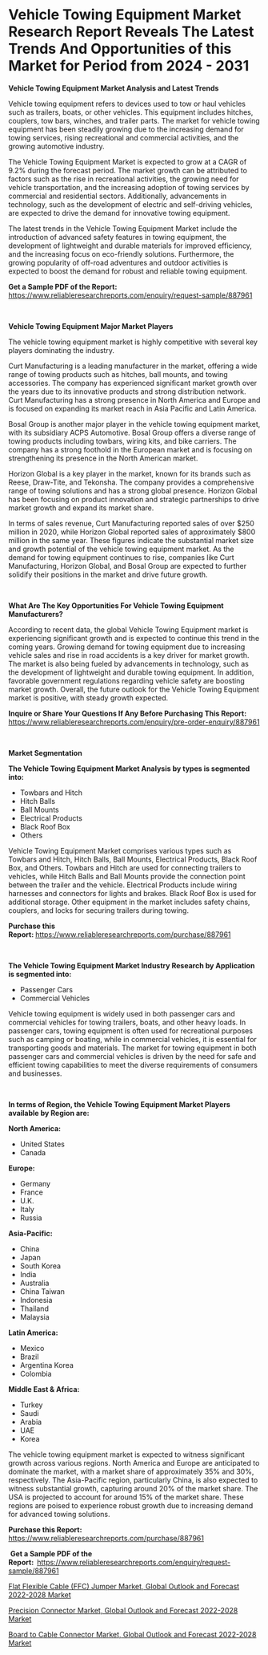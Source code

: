 <p><h1>Vehicle Towing Equipment Market Research Report Reveals The Latest Trends And Opportunities of this Market for Period from 2024 - 2031</h1></p><p><strong>Vehicle Towing Equipment Market Analysis and Latest Trends</strong></p>
<p><p>Vehicle towing equipment refers to devices used to tow or haul vehicles such as trailers, boats, or other vehicles. This equipment includes hitches, couplers, tow bars, winches, and trailer parts. The market for vehicle towing equipment has been steadily growing due to the increasing demand for towing services, rising recreational and commercial activities, and the growing automotive industry.</p><p>The Vehicle Towing Equipment Market is expected to grow at a CAGR of 9.2% during the forecast period. The market growth can be attributed to factors such as the rise in recreational activities, the growing need for vehicle transportation, and the increasing adoption of towing services by commercial and residential sectors. Additionally, advancements in technology, such as the development of electric and self-driving vehicles, are expected to drive the demand for innovative towing equipment.</p><p>The latest trends in the Vehicle Towing Equipment Market include the introduction of advanced safety features in towing equipment, the development of lightweight and durable materials for improved efficiency, and the increasing focus on eco-friendly solutions. Furthermore, the growing popularity of off-road adventures and outdoor activities is expected to boost the demand for robust and reliable towing equipment.</p></p>
<p><strong>Get a Sample PDF of the Report:&nbsp;</strong> <a href="https://www.reliableresearchreports.com/enquiry/request-sample/887961">https://www.reliableresearchreports.com/enquiry/request-sample/887961</a></p>
<p>&nbsp;</p>
<p><strong>Vehicle Towing Equipment Major Market Players</strong></p>
<p><p>The vehicle towing equipment market is highly competitive with several key players dominating the industry. </p><p>Curt Manufacturing is a leading manufacturer in the market, offering a wide range of towing products such as hitches, ball mounts, and towing accessories. The company has experienced significant market growth over the years due to its innovative products and strong distribution network. Curt Manufacturing has a strong presence in North America and Europe and is focused on expanding its market reach in Asia Pacific and Latin America.</p><p>Bosal Group is another major player in the vehicle towing equipment market, with its subsidiary ACPS Automotive. Bosal Group offers a diverse range of towing products including towbars, wiring kits, and bike carriers. The company has a strong foothold in the European market and is focusing on strengthening its presence in the North American market.</p><p>Horizon Global is a key player in the market, known for its brands such as Reese, Draw-Tite, and Tekonsha. The company provides a comprehensive range of towing solutions and has a strong global presence. Horizon Global has been focusing on product innovation and strategic partnerships to drive market growth and expand its market share.</p><p>In terms of sales revenue, Curt Manufacturing reported sales of over $250 million in 2020, while Horizon Global reported sales of approximately $800 million in the same year. These figures indicate the substantial market size and growth potential of the vehicle towing equipment market. As the demand for towing equipment continues to rise, companies like Curt Manufacturing, Horizon Global, and Bosal Group are expected to further solidify their positions in the market and drive future growth.</p></p>
<p>&nbsp;</p>
<p><strong>What Are The Key Opportunities For Vehicle Towing Equipment Manufacturers?</strong></p>
<p><p>According to recent data, the global Vehicle Towing Equipment market is experiencing significant growth and is expected to continue this trend in the coming years. Growing demand for towing equipment due to increasing vehicle sales and rise in road accidents is a key driver for market growth. The market is also being fueled by advancements in technology, such as the development of lightweight and durable towing equipment. In addition, favorable government regulations regarding vehicle safety are boosting market growth. Overall, the future outlook for the Vehicle Towing Equipment market is positive, with steady growth expected.</p></p>
<p><strong>Inquire or Share Your Questions If Any Before Purchasing This Report:</strong> <a href="https://www.reliableresearchreports.com/enquiry/pre-order-enquiry/887961">https://www.reliableresearchreports.com/enquiry/pre-order-enquiry/887961</a></p>
<p>&nbsp;</p>
<p><strong>Market Segmentation</strong></p>
<p><strong>The Vehicle Towing Equipment Market Analysis by types is segmented into:</strong></p>
<p><ul><li>Towbars and Hitch</li><li>Hitch Balls</li><li>Ball Mounts</li><li>Electrical Products</li><li>Black Roof Box</li><li>Others</li></ul></p>
<p><p>Vehicle Towing Equipment Market comprises various types such as Towbars and Hitch, Hitch Balls, Ball Mounts, Electrical Products, Black Roof Box, and Others. Towbars and Hitch are used for connecting trailers to vehicles, while Hitch Balls and Ball Mounts provide the connection point between the trailer and the vehicle. Electrical Products include wiring harnesses and connectors for lights and brakes. Black Roof Box is used for additional storage. Other equipment in the market includes safety chains, couplers, and locks for securing trailers during towing.</p></p>
<p><strong>Purchase this Report:&nbsp;</strong><a href="https://www.reliableresearchreports.com/purchase/887961">https://www.reliableresearchreports.com/purchase/887961</a></p>
<p>&nbsp;</p>
<p><strong>The Vehicle Towing Equipment Market Industry Research by Application is segmented into:</strong></p>
<p><ul><li>Passenger Cars</li><li>Commercial Vehicles</li></ul></p>
<p><p>Vehicle towing equipment is widely used in both passenger cars and commercial vehicles for towing trailers, boats, and other heavy loads. In passenger cars, towing equipment is often used for recreational purposes such as camping or boating, while in commercial vehicles, it is essential for transporting goods and materials. The market for towing equipment in both passenger cars and commercial vehicles is driven by the need for safe and efficient towing capabilities to meet the diverse requirements of consumers and businesses.</p></p>
<p>&nbsp;</p>
<p><strong>In terms of Region, the Vehicle Towing Equipment Market Players available by Region are:</strong></p>
<p>
    <p> <strong> North America: </strong>
        <ul>
            <li>United States</li>
            <li>Canada</li>
        </ul>
        </p> 
    <p> <strong> Europe: </strong>
        <ul>
            <li>Germany</li>
            <li>France</li>
            <li>U.K.</li>
            <li>Italy</li>
            <li>Russia</li>
        </ul>
        </p> 
    <p> <strong> Asia-Pacific: </strong>
        <ul>
            <li>China</li>
            <li>Japan</li>
            <li>South Korea</li>
            <li>India</li>
            <li>Australia</li>
            <li>China Taiwan</li>
            <li>Indonesia</li>
            <li>Thailand</li>
            <li>Malaysia</li>
        </ul>
        </p> 
    <p> <strong> Latin America: </strong>
        <ul>
            <li>Mexico</li>
            <li>Brazil</li>
            <li>Argentina Korea</li>
            <li>Colombia</li>
        </ul>
        </p> 
    <p> <strong> Middle East & Africa: </strong>
        <ul>
            <li>Turkey</li>
            <li>Saudi</li>
            <li>Arabia</li>
            <li>UAE</li>
            <li>Korea</li>
        </ul>
    </p>
    </p>
<p><p>The vehicle towing equipment market is expected to witness significant growth across various regions. North America and Europe are anticipated to dominate the market, with a market share of approximately 35% and 30%, respectively. The Asia-Pacific region, particularly China, is also expected to witness substantial growth, capturing around 20% of the market share. The USA is projected to account for around 15% of the market share. These regions are poised to experience robust growth due to increasing demand for advanced towing solutions.</p></p>
<p><strong>Purchase this Report: </strong><a href="https://www.reliableresearchreports.com/purchase/887961">https://www.reliableresearchreports.com/purchase/887961</a></p>
<p>&nbsp;<strong>Get a Sample PDF of the Report:&nbsp;&nbsp;</strong><a href="https://www.reliableresearchreports.com/enquiry/request-sample/887961">https://www.reliableresearchreports.com/enquiry/request-sample/887961</a></p>
<p><strong></strong></p>
<p><p><a href="https://view.publitas.com/reportprime-1/flat-flexible-cable-ffc-jumper-market-global-outlook-and-forecast-2022-2028-market-with-the-goal-of-estimating-the-market-size-and-future-growth-potential-of-various-market-segments-based-on-component-applications-end-user-and-region/">Flat Flexible Cable (FFC) Jumper Market, Global Outlook and Forecast 2022-2028 Market</a></p><p><a href="https://view.publitas.com/reportprime-1/precision-connector-market-global-outlook-and-forecast-2022-2028-market-research-report-forecasted-for-period-from-2023-2030-by-market-type-market-application-and-region/">Precision Connector Market, Global Outlook and Forecast 2022-2028 Market</a></p><p><a href="https://view.publitas.com/reportprime-1/board-to-cable-connector-market-global-outlook-and-forecast-2022-2028-market-research-report-provides-thorough-industry-overview-which-offers-an-in-depth-analysis-of-product-trends-and-new-market-divisions/">Board to Cable Connector Market, Global Outlook and Forecast 2022-2028 Market</a></p></p>